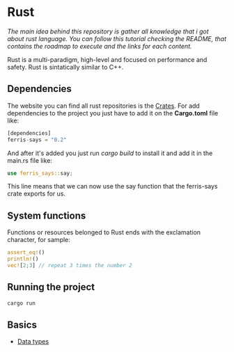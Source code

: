# Rust
_The main idea behind this repository is gather all knowledge that i got about rust language. You can follow this tutorial checking the README, that contains the roadmap to execute and the links for each content._

Rust is a multi-paradigm, high-level and focused on performance and safety. Rust is sintatically similar to C++. 

## Dependencies

The website you can find all rust repositories is the [Crates](https://crates.io/). For add dependencies to the project you just have to add it on the **Cargo.toml** file like:
```rust
[dependencies]
ferris-says = "0.2"
```
And after it's added you just run _cargo build_ to install it and add it in the main.rs file like:
```rust
use ferris_says::say;
```
This line means that we can now use the say function that the ferris-says crate exports for us.




## System functions
Functions or resources belonged to Rust ends with the exclamation character, for sample:


```rust
assert_eq!()
println!()
vec![2;3] // repeat 3 times the number 2
```

## Running the project

```bash
cargo run
```
## Basics
* [Data types](src/basics/datatypes.rs)
